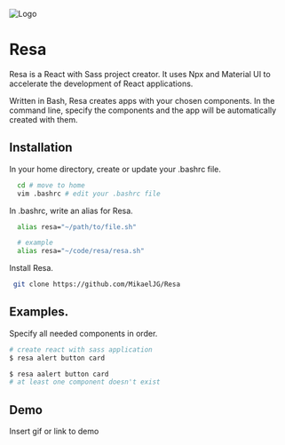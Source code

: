 
![Logo](https://dev-to-uploads.s3.amazonaws.com/uploads/articles/th5xamgrr6se0x5ro4g6.png)


# Resa

Resa is a React with Sass project creator. It uses Npx and Material UI to accelerate the development of React applications.

Written in Bash, Resa creates apps with your chosen components. In the command line, specify the components and the app will be automatically created with them.
## Installation
In your home directory, create or update your .bashrc file.
```bash
  cd # move to home
  vim .bashrc # edit your .bashrc file
```
In .bashrc, write an alias for Resa.
```bash
  alias resa="~/path/to/file.sh"

  # example
  alias resa="~/code/resa/resa.sh"
```
Install Resa.
```bash
 git clone https://github.com/MikaelJG/Resa
```
## Examples.

Specify all needed components in order.
```bash
# create react with sass application
$ resa alert button card

$ resa aalert button card
# at least one component doesn't exist
```
## Demo
Insert gif or link to demo

